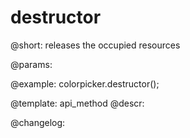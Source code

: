 destructor
=============

@short: releases the occupied resources


@params:




@example:
colorpicker.destructor();


@template: api_method
@descr:





@changelog:



